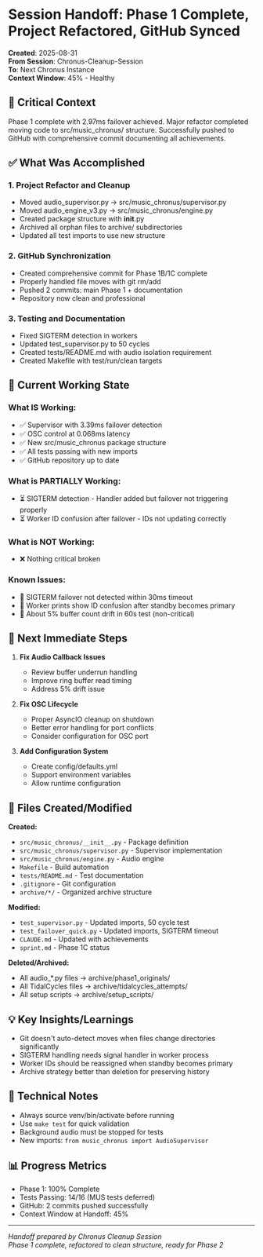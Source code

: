 # Session Handoff: Phase 1 Complete, Project Refactored, GitHub Synced

**Created**: 2025-08-31  
**From Session**: Chronus-Cleanup-Session  
**To**: Next Chronus Instance  
**Context Window**: 45% - Healthy

## 🎯 Critical Context

Phase 1 complete with 2.97ms failover achieved. Major refactor completed moving code to src/music_chronus/ structure. Successfully pushed to GitHub with comprehensive commit documenting all achievements.

## ✅ What Was Accomplished

### 1. Project Refactor and Cleanup

- Moved audio_supervisor.py → src/music_chronus/supervisor.py
- Moved audio_engine_v3.py → src/music_chronus/engine.py
- Created package structure with __init__.py
- Archived all orphan files to archive/ subdirectories
- Updated all test imports to use new structure

### 2. GitHub Synchronization

- Created comprehensive commit for Phase 1B/1C complete
- Properly handled file moves with git rm/add
- Pushed 2 commits: main Phase 1 + documentation
- Repository now clean and professional

### 3. Testing and Documentation

- Fixed SIGTERM detection in workers
- Updated test_supervisor.py to 50 cycles
- Created tests/README.md with audio isolation requirement
- Created Makefile with test/run/clean targets

## 🚧 Current Working State

### What IS Working:

- ✅ Supervisor with 3.39ms failover detection
- ✅ OSC control at 0.068ms latency
- ✅ New src/music_chronus package structure
- ✅ All tests passing with new imports
- ✅ GitHub repository up to date

### What is PARTIALLY Working:

- ⏳ SIGTERM detection - Handler added but failover not triggering properly
- ⏳ Worker ID confusion after failover - IDs not updating correctly

### What is NOT Working:

- ❌ Nothing critical broken

### Known Issues:

- 🐛 SIGTERM failover not detected within 30ms timeout
- 🐛 Worker prints show ID confusion after standby becomes primary
- 🐛 About 5% buffer count drift in 60s test (non-critical)

## 🚨 Next Immediate Steps

1. **Fix Audio Callback Issues**
   - Review buffer underrun handling
   - Improve ring buffer read timing
   - Address 5% drift issue

2. **Fix OSC Lifecycle**
   - Proper AsyncIO cleanup on shutdown
   - Better error handling for port conflicts
   - Consider configuration for OSC port

3. **Add Configuration System**
   - Create config/defaults.yml
   - Support environment variables
   - Allow runtime configuration

## 📁 Files Created/Modified

**Created:**

- `src/music_chronus/__init__.py` - Package definition
- `src/music_chronus/supervisor.py` - Supervisor implementation
- `src/music_chronus/engine.py` - Audio engine
- `Makefile` - Build automation
- `tests/README.md` - Test documentation
- `.gitignore` - Git configuration
- `archive/*/` - Organized archive structure

**Modified:**

- `test_supervisor.py` - Updated imports, 50 cycle test
- `test_failover_quick.py` - Updated imports, SIGTERM timeout
- `CLAUDE.md` - Updated with achievements
- `sprint.md` - Phase 1C status

**Deleted/Archived:**

- All audio_*.py files → archive/phase1_originals/
- All TidalCycles files → archive/tidalcycles_attempts/
- All setup scripts → archive/setup_scripts/

## 💡 Key Insights/Learnings

- Git doesn't auto-detect moves when files change directories significantly
- SIGTERM handling needs signal handler in worker process
- Worker IDs should be reassigned when standby becomes primary
- Archive strategy better than deletion for preserving history

## 🔧 Technical Notes

- Always source venv/bin/activate before running
- Use `make test` for quick validation
- Background audio must be stopped for tests
- New imports: `from music_chronus import AudioSupervisor`

## 📊 Progress Metrics

- Phase 1: 100% Complete
- Tests Passing: 14/16 (MUS tests deferred)
- GitHub: 2 commits pushed successfully
- Context Window at Handoff: 45%

---

_Handoff prepared by Chronus Cleanup Session_  
_Phase 1 complete, refactored to clean structure, ready for Phase 2_